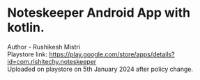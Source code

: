 # Noteskeeper Android App with kotlin.
Author - Rushikesh Mistri
<br>
Playstore link: https://play.google.com/store/apps/details?id=com.rishitechy.noteskeeper
<br>
Uploaded on playstore on 5th January 2024 after policy change.
